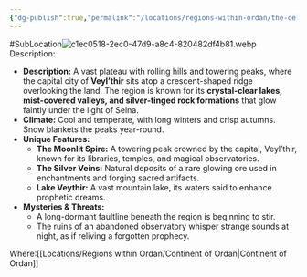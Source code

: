 ```yaml
---
{"dg-publish":true,"permalink":"/locations/regions-within-ordan/the-celestine-highlands/"}
---
```


#SubLocation![c1ec0518-2ec0-47d9-a8c4-820482df4b81.webp](/img/user/Images/c1ec0518-2ec0-47d9-a8c4-820482df4b81.webp)
Description:
- **Description:** A vast plateau with rolling hills and towering peaks, where the capital city of **Veyl’thir** sits atop a crescent-shaped ridge overlooking the land. The region is known for its **crystal-clear lakes, mist-covered valleys, and silver-tinged rock formations** that glow faintly under the light of Selna.
- **Climate:** Cool and temperate, with long winters and crisp autumns. Snow blankets the peaks year-round.
- **Unique Features:**
    - **The Moonlit Spire:** A towering peak crowned by the capital, Veyl’thir, known for its libraries, temples, and magical observatories.
    - **The Silver Veins:** Natural deposits of a rare glowing ore used in enchantments and forging sacred artifacts.
    - **Lake Veythir:** A vast mountain lake, its waters said to enhance prophetic dreams.
- **Mysteries & Threats:**
    - A long-dormant faultline beneath the region is beginning to stir.
    - The ruins of an abandoned observatory whisper strange sounds at night, as if reliving a forgotten prophecy.

Where:[[Locations/Regions within Ordan/Continent of Ordan\|Continent of Ordan]]
